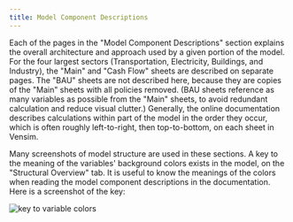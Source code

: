 ```yaml
---
title: Model Component Descriptions
---
```


Each of the pages in the "Model Component Descriptions" section explains the overall architecture and approach used by a given portion of the model.  For the four largest sectors (Transportation, Electricity, Buildings, and Industry), the "Main" and "Cash Flow" sheets are described on separate pages.  The "BAU" sheets are not described here, because they are copies of the "Main" sheets with all policies removed.  (BAU sheets reference as many variables as possible from the "Main" sheets, to avoid redundant calculation and reduce visual clutter.)  Generally, the online documentation describes calculations within part of the model in the order they occur, which is often roughly left-to-right, then top-to-bottom, on each sheet in Vensim.

Many screenshots of model structure are used in these sections.  A key to the meaning of the variables' background colors exists in the model, on the "Structural Overview" tab.  It is useful to know the meanings of the colors when reading the model component descriptions in the documentation.  Here is a screenshot of the key:

![key to variable colors](/img/model-component-descriptions-ColorKey.png)
